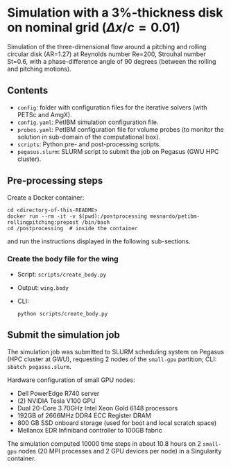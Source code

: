 # Simulation with a 3%-thickness disk on nominal grid ($\Delta x / c = 0.01$)

Simulation of the three-dimensional flow around a pitching and rolling circular disk (AR=1.27) at Reynolds number Re=200, Strouhal number St=0.6, with a phase-difference angle of 90 degrees (between the rolling and pitching motions).

## Contents

* `config`: folder with configuration files for the iterative solvers (with PETSc and AmgX).
* `config.yaml`: PetIBM simulation configuration file.
* `probes.yaml`: PetIBM configuration file for volume probes (to monitor the solution in sub-domain of the computational box).
* `scripts`: Python pre- and post-processing scripts.
* `pegasus.slurm`: SLURM script to submit the job on Pegasus (GWU HPC cluster).

## Pre-processing steps

Create a Docker container:

```shell
cd <directory-of-this-README>
docker run --rm -it -v $(pwd):/postprocessing mesnardo/petibm-rollingpitching:prepost /bin/bash
cd /postprocessing  # inside the container
```

and run the instructions displayed in the following sub-sections.

### Create the body file for the wing

* Script: `scripts/create_body.py`
* Output: `wing.body`
* CLI:

  ```shell
  python scripts/create_body.py
  ```

## Submit the simulation job

The simulation job was submitted to SLURM scheduling system on Pegasus (HPC cluster at GWU), requesting 2 nodes of the `small-gpu` partition; CLI: `sbatch pegasus.slurm`.

Hardware configuration of small GPU nodes:

* Dell PowerEdge R740 server
* (2) NVIDIA Tesla V100 GPU
* Dual 20-Core 3.70GHz Intel Xeon Gold 6148 processors
* 192GB of 2666MHz DDR4 ECC Register DRAM
* 800 GB SSD onboard storage (used for boot and local scratch space)
* Mellanox EDR Infiniband controller to 100GB fabric

The simulation computed 10000 time steps in about 10.8 hours on 2 `small-gpu` nodes (20 MPI processes and 2 GPU devices per node) in a Singularity container.
